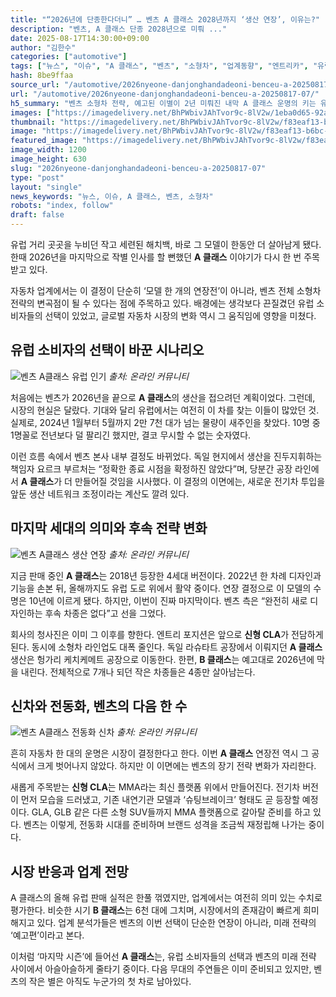 ```yaml
---
title: "“2026년에 단종한다더니” … 벤츠 A 클래스 2028년까지 ‘생산 연장’, 이유는?"
description: "벤츠, A 클래스 단종 2028년으로 미뤄 ..."
date: 2025-08-17T14:30:00+09:00
author: "김한수"
categories: ["automotive"]
tags: ["뉴스", "이슈", "A 클래스", "벤츠", "소형차", "업계동향", "엔트리카", "유럽수요재발견", "세대교체예고"]
hash: 8be9ffaa
source_url: "/automotive/2026nyeone-danjonghandadeoni-benceu-a-20250817-07/"
url: "/automotive/2026nyeone-danjonghandadeoni-benceu-a-20250817-07/"
h5_summary: "벤츠 소형차 전략, 예고된 이별이 2년 미뤄진 내막 A 클래스 운명의 키는 유럽 소비자가 쥐었다"
images: ["https://imagedelivery.net/BhPWbivJAhTvor9c-8lV2w/1eba0d65-92a3-4bee-dc91-ccc770672a00/public", "https://imagedelivery.net/BhPWbivJAhTvor9c-8lV2w/7187c2f0-6c91-40b3-0f16-60bccfce0e00/public", "https://imagedelivery.net/BhPWbivJAhTvor9c-8lV2w/ca75d5d9-0a04-407f-a141-be02797c0f00/public", "https://imagedelivery.net/BhPWbivJAhTvor9c-8lV2w/f83eaf13-b6bc-476b-495d-1da61141a700/public"]
thumbnail: "https://imagedelivery.net/BhPWbivJAhTvor9c-8lV2w/f83eaf13-b6bc-476b-495d-1da61141a700/public"
image: "https://imagedelivery.net/BhPWbivJAhTvor9c-8lV2w/f83eaf13-b6bc-476b-495d-1da61141a700/public"
featured_image: "https://imagedelivery.net/BhPWbivJAhTvor9c-8lV2w/f83eaf13-b6bc-476b-495d-1da61141a700/public"
image_width: 1200
image_height: 630
slug: "2026nyeone-danjonghandadeoni-benceu-a-20250817-07"
type: "post"
layout: "single"
news_keywords: "뉴스, 이슈, A 클래스, 벤츠, 소형차"
robots: "index, follow"
draft: false
---
```


유럽 거리 곳곳을 누비던 작고 세련된 해치백, 바로 그 모델이 한동안 더 살아남게 됐다. 한때 2026년을 마지막으로 작별 인사를 할 뻔했던 **A 클래스** 이야기가 다시 한 번 주목받고 있다.

자동차 업계에서는 이 결정이 단순히 ‘모델 한 개의 연장전’이 아니라, 벤츠 전체 소형차 전략의 변곡점이 될 수 있다는 점에 주목하고 있다. 배경에는 생각보다 끈질겼던 유럽 소비자들의 선택이 있었고, 글로벌 자동차 시장의 변화 역시 그 움직임에 영향을 미쳤다.

## 유럽 소비자의 선택이 바꾼 시나리오

![벤츠 A클래스 유럽 인기](https://imagedelivery.net/BhPWbivJAhTvor9c-8lV2w/1eba0d65-92a3-4bee-dc91-ccc770672a00/public)
*출처: 온라인 커뮤니티*


처음에는 벤츠가 2026년을 끝으로 **A 클래스**의 생산을 접으려던 계획이었다. 그런데, 시장의 현실은 달랐다. 기대와 달리 유럽에서는 여전히 이 차를 찾는 이들이 많았던 것. 실제로, 2024년 1월부터 5월까지 2만 7천 대가 넘는 물량이 새주인을 찾았다. 10명 중 1명꼴로 전년보다 덜 팔리긴 했지만, 결코 무시할 수 없는 숫자였다.

이런 흐름 속에서 벤츠 본사 내부 결정도 바뀌었다. 독일 현지에서 생산을 진두지휘하는 책임자 요르크 부르처는 “정확한 종료 시점을 확정하진 않았다”며, 당분간 공장 라인에서 **A 클래스**가 더 만들어질 것임을 시사했다. 이 결정의 이면에는, 새로운 전기차 투입을 앞둔 생산 네트워크 조정이라는 계산도 깔려 있다.

## 마지막 세대의 의미와 후속 전략 변화

![벤츠 A클래스 생산 연장](https://imagedelivery.net/BhPWbivJAhTvor9c-8lV2w/ca75d5d9-0a04-407f-a141-be02797c0f00/public)
*출처: 온라인 커뮤니티*


지금 판매 중인 **A 클래스**는 2018년 등장한 4세대 버전이다. 2022년 한 차례 디자인과 기능을 손본 뒤, 올해까지도 유럽 도로 위에서 활약 중이다. 연장 결정으로 이 모델의 수명은 10년에 이르게 됐다. 하지만, 이번이 진짜 마지막이다. 벤츠 측은 “완전히 새로 디자인하는 후속 차종은 없다”고 선을 그었다.

회사의 청사진은 이미 그 이후를 향한다. 엔트리 포지션은 앞으로 **신형 CLA**가 전담하게 된다. 동시에 소형차 라인업도 대폭 줄인다. 독일 라슈타트 공장에서 이뤄지던 **A 클래스** 생산은 헝가리 케치케메트 공장으로 이동한다. 한편, **B 클래스**는 예고대로 2026년에 막을 내린다. 전체적으로 7개나 되던 작은 차종들은 4종만 살아남는다.

## 신차와 전동화, 벤츠의 다음 한 수

![벤츠 A클래스 전동화 신차](https://imagedelivery.net/BhPWbivJAhTvor9c-8lV2w/7187c2f0-6c91-40b3-0f16-60bccfce0e00/public)
*출처: 온라인 커뮤니티*


흔히 자동차 한 대의 운명은 시장이 결정한다고 한다. 이번 **A 클래스** 연장전 역시 그 공식에서 크게 벗어나지 않았다. 하지만 이 이면에는 벤츠의 장기 전략 변화가 자리한다.

새롭게 주목받는 **신형 CLA**는 MMA라는 최신 플랫폼 위에서 만들어진다. 전기차 버전이 먼저 모습을 드러냈고, 기존 내연기관 모델과 ‘슈팅브레이크’ 형태도 곧 등장할 예정이다. GLA, GLB 같은 다른 소형 SUV들까지 MMA 플랫폼으로 갈아탈 준비를 하고 있다. 벤츠는 이렇게, 전동화 시대를 준비하며 브랜드 성격을 조금씩 재정립해 나가는 중이다.

## 시장 반응과 업계 전망

A 클래스의 올해 유럽 판매 실적은 한풀 꺾였지만, 업계에서는 여전히 의미 있는 수치로 평가한다. 비슷한 시기 **B 클래스**는 6천 대에 그치며, 시장에서의 존재감이 빠르게 희미해지고 있다. 업계 분석가들은 벤츠의 이번 선택이 단순한 연장이 아니라, 미래 전략의 ‘예고편’이라고 본다.

이처럼 ‘마지막 시즌’에 들어선 **A 클래스**는, 유럽 소비자들의 선택과 벤츠의 미래 전략 사이에서 아슬아슬하게 줄타기 중이다. 다음 무대의 주연들은 이미 준비되고 있지만, 벤츠의 작은 별은 아직도 누군가의 첫 차로 남아있다.
